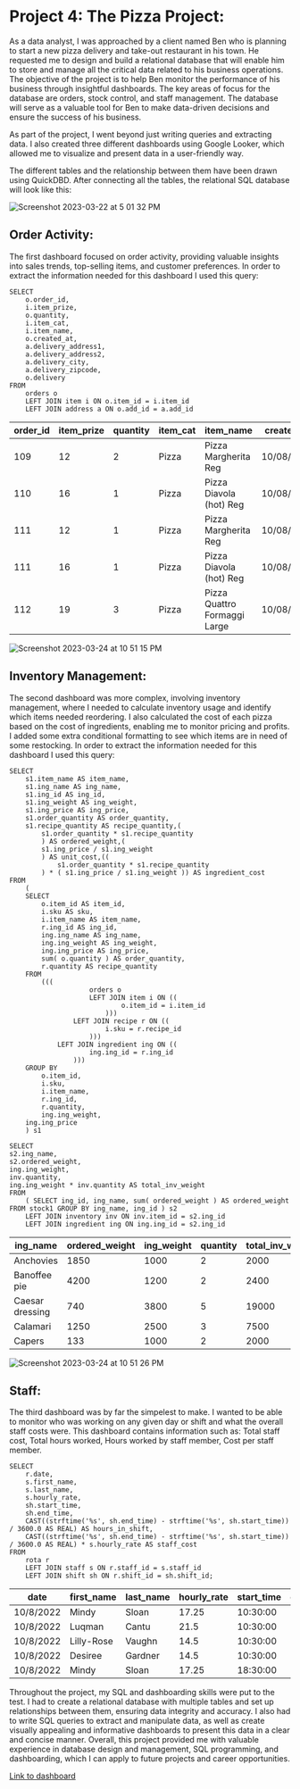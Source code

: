 # Project 4: The Pizza Project:
As a data analyst, I was approached by a client named Ben who is planning to start a new pizza delivery and take-out restaurant in his town. He requested me to design and build a relational database that will enable him to store and manage all the critical data related to his business operations. The objective of the project is to help Ben monitor the performance of his business through insightful dashboards. The key areas of focus for the database are orders, stock control, and staff management. The database will serve as a valuable tool for Ben to make data-driven decisions and ensure the success of his business.

As part of the project, I went beyond just writing queries and extracting data. I also created three different dashboards using Google Looker, which allowed me to visualize and present data in a user-friendly way.

The different tables and the relationship between them have been drawn using QuickDBD. After connecting all the tables, the relational SQL database will look like this:

![Screenshot 2023-03-22 at 5 01 32 PM](https://user-images.githubusercontent.com/29818091/226965890-71248a15-746f-4247-baf7-a951c90cbf98.png)

## Order Activity:
The first dashboard focused on order activity, providing valuable insights into sales trends, top-selling items, and customer preferences. In order to extract the information needed for this dashboard I used this query:

```
SELECT
	o.order_id,
	i.item_prize,
	o.quantity,
	i.item_cat,
	i.item_name,
	o.created_at,
	a.delivery_address1,
	a.delivery_address2,
	a.delivery_city,
	a.delivery_zipcode,
	o.delivery 
FROM
	orders o
	LEFT JOIN item i ON o.item_id = i.item_id
	LEFT JOIN address a ON o.add_id = a.add_id
  ```
|order_id|item_prize|quantity|item_cat|item_name                   |created_at|deliveryaddress1 |deliveryaddress2|delivery_city|delivery_zipcode|delivery|
|--------|----------|--------|--------|----------------------------|----------|-----------------|----------------|-------------|----------------|--------|
|109	   |12	      |2	     |Pizza	  |Pizza Margherita Reg	       |10/08/2022|	607 Trails Road |NULL            |Manchester   |6042	          |1       |
|110	   |16	      |1	     |Pizza	  |Pizza Diavola (hot) Reg     |10/08/2022|	25 Cliffside	  |NULL            |Manchester	 |6042	          |1       |
|111	   |12	      |1	     |Pizza	  |Pizza Margherita Reg	       |10/08/2022|	56 Concord Road |NULL            |Manchester	 |6042	          |1       |
|111	   |16	      |1	     |Pizza	  |Pizza Diavola (hot) Reg     |10/08/2022|	56 Concord Road |NULL            |Manchester	 |6042	          |1       |
|112	   |19	      |3	     |Pizza	  |Pizza Quattro Formaggi Large|10/08/2022|	82 Lookout Drive|NULL            |Manchester	 |6040	          |0       |

![Screenshot 2023-03-24 at 10 51 15 PM](https://user-images.githubusercontent.com/29818091/227715330-41088c54-cad8-4b54-a46c-e4cf2d259f34.png)

## Inventory Management:
The second dashboard was more complex, involving inventory management, where I needed to calculate inventory usage and identify which items needed reordering. I also calculated the cost of each pizza based on the cost of ingredients, enabling me to monitor pricing and profits. I added some extra conditional formatting to see which items are in need of some restocking. In order to extract the information needed for this dashboard I used this query: 

```
SELECT
	s1.item_name AS item_name,
	s1.ing_name AS ing_name,
	s1.ing_id AS ing_id,
	s1.ing_weight AS ing_weight,
	s1.ing_price AS ing_price,
	s1.order_quantity AS order_quantity,
	s1.recipe_quantity AS recipe_quantity,(
		s1.order_quantity * s1.recipe_quantity 
		) AS ordered_weight,(
		s1.ing_price / s1.ing_weight 
		) AS unit_cost,((
			s1.order_quantity * s1.recipe_quantity 
		) * ( s1.ing_price / s1.ing_weight )) AS ingredient_cost 
FROM
	(
	SELECT
		o.item_id AS item_id,
		i.sku AS sku,
		i.item_name AS item_name,
		r.ing_id AS ing_id,
		ing.ing_name AS ing_name,
		ing.ing_weight AS ing_weight,
		ing.ing_price AS ing_price,
		sum( o.quantity ) AS order_quantity,
		r.quantity AS recipe_quantity 
	FROM
		(((
					orders o
					LEFT JOIN item i ON ((
							o.item_id = i.item_id 
						)))
				LEFT JOIN recipe r ON ((
						i.sku = r.recipe_id 
					)))
			LEFT JOIN ingredient ing ON ((
					ing.ing_id = r.ing_id 
				))) 
	GROUP BY
		o.item_id,
		i.sku,
		i.item_name,
		r.ing_id,
		r.quantity,
		ing.ing_weight,
	ing.ing_price 
	) s1

SELECT
s2.ing_name,
s2.ordered_weight,
ing.ing_weight,
inv.quantity,
ing.ing_weight * inv.quantity AS total_inv_weight 
FROM
	( SELECT ing_id, ing_name, sum( ordered_weight ) AS ordered_weight FROM stock1 GROUP BY ing_name, ing_id ) s2
	LEFT JOIN inventory inv ON inv.item_id = s2.ing_id
	LEFT JOIN ingredient ing ON ing.ing_id = s2.ing_id
```
|ing_name       |ordered_weight|ing_weight|quantity|total_inv_weight|
|---------------|--------------|----------|--------|----------------|
|Anchovies	|1850	       |1000	  |2	   |2000            |
|Banoffee pie	|4200	       |1200	  |2	   |2400            |
|Caesar dressing|740	       |3800	  |5	   |19000           |
|Calamari       |1250	       |2500	  |3	   |7500            |
|Capers	        |133	       |1000	  |2	   |2000            |

![Screenshot 2023-03-24 at 10 51 26 PM](https://user-images.githubusercontent.com/29818091/227715401-f3351551-292e-4ffe-bc29-de67b35c263d.png) 

## Staff:
The third dashboard was by far the simpelest to make. I wanted to be able to monitor who was working on any given day or shift and what the overall staff costs were. This dashboard contains information such as:
Total staff cost, Total hours worked, Hours worked by staff member, Cost per staff member.
```
SELECT
	r.date,
	s.first_name,
	s.last_name,
	s.hourly_rate,
	sh.start_time,
	sh.end_time,
	CAST((strftime('%s', sh.end_time) - strftime('%s', sh.start_time)) / 3600.0 AS REAL) AS hours_in_shift,
	CAST((strftime('%s', sh.end_time) - strftime('%s', sh.start_time)) / 3600.0 AS REAL) * s.hourly_rate AS staff_cost 
FROM
	rota r
	LEFT JOIN staff s ON r.staff_id = s.staff_id
	LEFT JOIN shift sh ON r.shift_id = sh.shift_id;
```
|date     |first_name|last_name|hourly_rate|start_time|end_time|hours_in_shift|staff_cost|
|---------|----------|---------|-----------|----------|--------|--------------|----------|
|10/8/2022|Mindy     |Sloan    |17.25	   |10:30:00  |14:30:00|4.0	      |69.0      |   
|10/8/2022|Luqman    |Cantu    |21.5	   |10:30:00  |14:30:00|4.0	      |86.0      |
|10/8/2022|Lilly-Rose|Vaughn   |14.5       |10:30:00  |14:30:00|4.0	      |58.0      |
|10/8/2022|Desiree   |Gardner  |14.5       |10:30:00  |14:30:00|4.0	      |58.0      |
|10/8/2022|Mindy     |Sloan    |17.25	   |18:30:00  |23:00:00|4.5	      |77.625    | 

Throughout the project, my SQL and dashboarding skills were put to the test. I had to create a relational database with multiple tables and set up relationships between them, ensuring data integrity and accuracy. I also had to write SQL queries to extract and manipulate data, as well as create visually appealing and informative dashboards to present this data in a clear and concise manner. Overall, this project provided me with valuable experience in database design and management, SQL programming, and dashboarding, which I can apply to future projects and career opportunities.

[Link to dashboard](https://lookerstudio.google.com/s/io2YMLtATEM)
